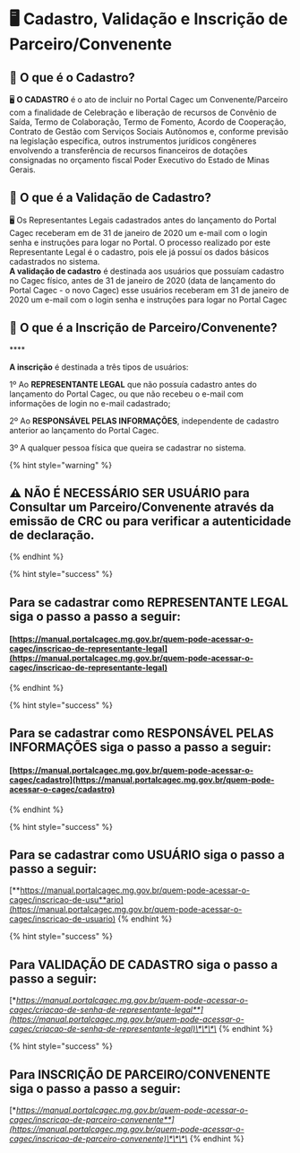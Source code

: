 # 🖥 Cadastro, Validação e Inscrição de Parceiro/Convenente

## **🤔 O que é o Cadastro?**

🖥 **O CADASTRO** é o ato de incluir no Portal Cagec um Convenente/Parceiro com a finalidade de Celebração e liberação de recursos de Convênio de Saída, Termo de Colaboração, Termo de Fomento, Acordo de Cooperação, Contrato de Gestão com Serviços Sociais Autônomos e, conforme previsão na legislação específica, outros instrumentos jurídicos congêneres envolvendo a transferência de recursos financeiros de dotações consignadas no orçamento fiscal Poder Executivo do Estado de Minas Gerais. 

## **🤔 O que é a Validação de Cadastro?**

 🖥 Os Representantes Legais cadastrados antes do lançamento do Portal Cagec receberam em de 31 de janeiro de 2020 um e-mail com o login senha e instruções para logar no Portal. O processo realizado por este Representante Legal é o cadastro, pois ele já possuí os dados básicos cadastrados no sistema.   
**A validação de cadastro** é destinada aos usuários que possuíam cadastro no Cagec físico, antes de 31 de janeiro de 2020 \(data de lançamento do Portal Cagec - o novo Cagec\) esse usuários receberam em 31 de janeiro de 2020 um e-mail com o login senha e instruções para logar no Portal Cagec

## **🤔 O que é a Inscrição de Parceiro/Convenente?**



\*\*\*\*



**A inscrição** é destinada a três tipos de usuários:

1º Ao **REPRESENTANTE LEGAL** que não possuía cadastro antes do lançamento do Portal Cagec, ou que não recebeu o e-mail com informações de login no e-mail cadastrado; 

2º Ao **RESPONSÁVEL PELAS INFORMAÇÕES**, independente de cadastro anterior ao lançamento do Portal Cagec.

3º A qualquer pessoa física que queira se cadastrar no sistema. 

{% hint style="warning" %}
## **⚠️ NÃO É NECESSÁRIO SER USUÁRIO** para Consultar um Parceiro/Convenente através da emissão de CRC ou para verificar a autenticidade de declaração. 
{% endhint %}

{% hint style="success" %}
## Para se cadastrar como REPRESENTANTE LEGAL siga o passo a passo a seguir: 

#### [https://manual.portalcagec.mg.gov.br/quem-pode-acessar-o-cagec/inscricao-de-representante-legal](https://manual.portalcagec.mg.gov.br/quem-pode-acessar-o-cagec/inscricao-de-representante-legal)
{% endhint %}

{% hint style="success" %}
## Para se cadastrar como RESPONSÁVEL PELAS INFORMAÇÕES siga o passo a passo a seguir: 

#### [https://manual.portalcagec.mg.gov.br/quem-pode-acessar-o-cagec/cadastro](https://manual.portalcagec.mg.gov.br/quem-pode-acessar-o-cagec/cadastro)
{% endhint %}

{% hint style="success" %}
## Para se cadastrar como USUÁRIO siga o passo a passo a seguir: 

[**https://manual.portalcagec.mg.gov.br/quem-pode-acessar-o-cagec/inscricao-de-usu**ario](https://manual.portalcagec.mg.gov.br/quem-pode-acessar-o-cagec/inscricao-de-usuario)
{% endhint %}

{% hint style="success" %}
## Para VALIDAÇÃO DE CADASTRO  siga o passo a passo a seguir: 

[**https://manual.portalcagec.mg.gov.br/quem-pode-acessar-o-cagec/criacao-de-senha-de-representante-legal**](https://manual.portalcagec.mg.gov.br/quem-pode-acessar-o-cagec/criacao-de-senha-de-representante-legal)\*\*\*\*
{% endhint %}

{% hint style="success" %}
## Para INSCRIÇÃO DE PARCEIRO/CONVENENTE  siga o passo a passo a seguir: 

[**https://manual.portalcagec.mg.gov.br/quem-pode-acessar-o-cagec/inscricao-de-parceiro-convenente**](https://manual.portalcagec.mg.gov.br/quem-pode-acessar-o-cagec/inscricao-de-parceiro-convenente)\*\*\*\*
{% endhint %}









